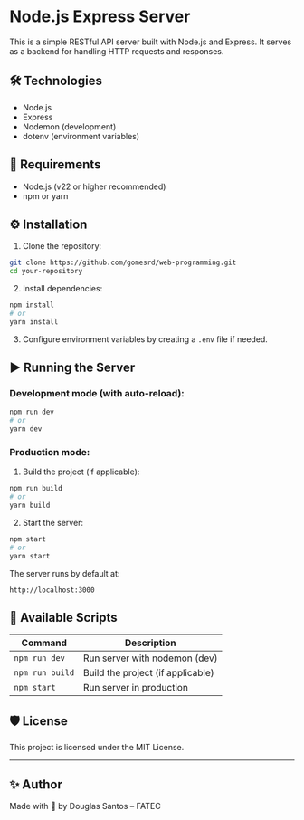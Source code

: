 # Node.js Express Server

This is a simple RESTful API server built with Node.js and Express. It serves as a backend for handling HTTP requests and responses.


## 🛠️ Technologies

- Node.js
- Express
- Nodemon (development)
- dotenv (environment variables)

## 🚩 Requirements

- Node.js (v22 or higher recommended)
- npm or yarn

## ⚙️ Installation

1. Clone the repository:

```bash
git clone https://github.com/gomesrd/web-programming.git
cd your-repository
````

2. Install dependencies:

```bash
npm install
# or
yarn install
```

3. Configure environment variables by creating a `.env` file if needed.

## ▶️ Running the Server

### Development mode (with auto-reload):

```bash
npm run dev
# or
yarn dev
```

### Production mode:

1. Build the project (if applicable):

```bash
npm run build
# or
yarn build
```

2. Start the server:

```bash
npm start
# or
yarn start
```

The server runs by default at:

```
http://localhost:3000
```

## 🧹 Available Scripts

| Command       | Description                            |
| ------------- |----------------------------------------|
| `npm run dev` | Run server with nodemon (dev)          |
| `npm run build` | Build the project (if applicable)    |
| `npm start`   | Run server in production               |

## 🛡️ License

This project is licensed under the MIT License.

---

## ✨ Author

Made with 💙 by Douglas Santos – FATEC